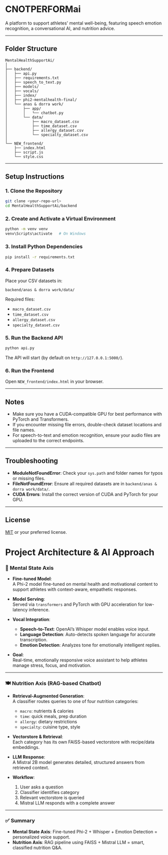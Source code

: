 # CNOTPERFORMai

A platform to support athletes' mental well-being, featuring speech emotion recognition, a conversational AI, and nutrition advice.

---

## Folder Structure

```
MentalHealthSupportAi/
│
├── backend/
│   ├── api.py
│   ├── requirements.txt
│   ├── speech_to_text.py
│   ├── models/
│   ├── vocals/
│   ├── index/
│   ├── phi2-mentalhealth-final/
│   └── anas & dorra work/
│       ├── app/
│       │   └── chatbot.py
│       └── data/
│           ├── macro_dataset.csv
│           ├── time_dataset.csv
│           ├── allergy_dataset.csv
│           └── specialty_dataset.csv
│
└── NEW_frontend/
    ├── index.html
    ├── script.js
    └── style.css
```

---

## Setup Instructions

### 1. Clone the Repository

```sh
git clone <your-repo-url>
cd MentalHealthSupportAi/backend
```

### 2. Create and Activate a Virtual Environment

```sh
python -m venv venv
venv\Scripts\activate   # On Windows
```

### 3. Install Python Dependencies

```sh
pip install -r requirements.txt
```

### 4. Prepare Datasets

Place your CSV datasets in:
```
backend/anas & dorra work/data/
```
Required files:
- `macro_dataset.csv`
- `time_dataset.csv`
- `allergy_dataset.csv`
- `specialty_dataset.csv`

### 5. Run the Backend API

```sh
python api.py
```
The API will start (by default on `http://127.0.0.1:5000/`).

### 6. Run the Frontend

Open `NEW_frontend/index.html` in your browser.

---

## Notes

- Make sure you have a CUDA-compatible GPU for best performance with PyTorch and Transformers.
- If you encounter missing file errors, double-check dataset locations and file names.
- For speech-to-text and emotion recognition, ensure your audio files are uploaded to the correct endpoints.

---

## Troubleshooting

- **ModuleNotFoundError**: Check your `sys.path` and folder names for typos or missing files.
- **FileNotFoundError**: Ensure all required datasets are in `backend/anas & dorra work/data/`.
- **CUDA Errors**: Install the correct version of CUDA and PyTorch for your GPU.

---

## License

[MIT](LICENSE) or your preferred license.

# Project Architecture & AI Approach

### 🧠 Mental State Axis

- **Fine-tuned Model**:  
  A Phi-2 model fine-tuned on mental health and motivational content to support athletes with context-aware, empathetic responses.

- **Model Serving**:  
  Served via `transformers` and PyTorch with GPU acceleration for low-latency inference.

- **Vocal Integration**:  
  - **Speech-to-Text**: OpenAI’s Whisper model enables voice input.  
  - **Language Detection**: Auto-detects spoken language for accurate transcription.  
  - **Emotion Detection**: Analyzes tone for emotionally intelligent replies.

- **Goal**:  
  Real-time, emotionally responsive voice assistant to help athletes manage stress, focus, and motivation.

---

### 🍽️ Nutrition Axis (RAG-based Chatbot)

- **Retrieval-Augmented Generation**:  
  A classifier routes queries to one of four nutrition categories:
  - `macro`: nutrients & calories  
  - `time`: quick meals, prep duration  
  - `allergy`: dietary restrictions  
  - `specialty`: cuisine type, style

- **Vectorstore & Retrieval**:  
  Each category has its own FAISS-based vectorstore with recipe/data embeddings.

- **LLM Response**:  
  A Mistral 2B model generates detailed, structured answers from retrieved context.

- **Workflow**:  
  1. User asks a question  
  2. Classifier identifies category  
  3. Relevant vectorstore is queried  
  4. Mistral LLM responds with a complete answer

---

### ✅ Summary

- **Mental State Axis**: Fine-tuned Phi-2 + Whisper + Emotion Detection = personalized voice support.  
- **Nutrition Axis**: RAG pipeline using FAISS + Mistral LLM = smart, classified nutrition Q&A.
